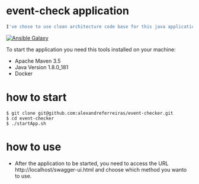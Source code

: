 # event-check application

```bash
I've chose to use clean architecture code base for this java application with spring boot.
```

[![Ansible Galaxy](https://img.shields.io/badge/Clean-Architecture-blue.svg)](https://medium.freecodecamp.org/a-quick-introduction-to-clean-architecture-990c014448d2)

To start the application you need this tools installed on your machine:
- Apache Maven 3.5
- Java Version 1.8.0_181
- Docker

# how to start
```
$ git clone git@github.com:alexandreferreiras/event-checker.git
$ cd event-checker
$ ./startApp.sh
```

# how to use
- After the application to be started, you need to access the URL http://localhost/swagger-ui.html and choose which method you wanto to use.
